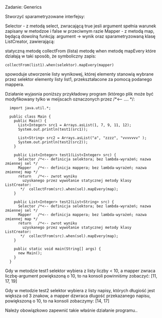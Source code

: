 Zadanie: Generics

Stworzyć sparametryzowane interfejsy:


Selector - z metodą select, zwracającą true jesli argument spełnia warunek zapisany w metodzoe i false w przeciwnym razie
Mapper - z metodą map, będącą dowolną funkcją: argument -> wynik
oraz  sparametryzowaną klasę ListCreator, zawierającą:


statyczną metodę collectFrom (lista)
metodę when
metodę mapEvery
które działają w taki sposób, że symboliczny zapis:

    collectFrom(list1).when(selektor).mapEvery(mapper)

spowoduje utworzenie listy wynikowej, której elementy stanowią wybrane przez selektor elementy listy list1, przekształacone za pomocą podanego mappera.

Działanie wyjasnia poniższy przykładowy program (którego plik może być modyfikowany tylko w meijscach oznaczonych przez /*<--    ....  */:



      import java.util.*;
  
      public class Main {
        public Main() {
          List<Integer> src1 = Arrays.asList(1, 7, 9, 11, 12);
          System.out.println(test1(src1));

          List<String> src2 = Arrays.asList("a", "zzzz", "vvvvvvv" );
          System.out.println(test2(src2));
        }
  
        public List<Integer> test1(List<Integer> src) {
          Selector /*<-- definicja selektora; bez lambda-wyrażeń; nazwa zmiennej sel */
          Mapper   /*<-- definicja mappera; bez lambda-wyrażeń; nazwa zmiennej map */
          return   /*<-- zwrot wyniku
            uzyskanego przez wywołanie statycznej metody klasy ListCreator:
           */  collectFrom(src).when(sel).mapEvery(map);
        }
  
        public List<Integer> test2(List<String> src) {
          Selector /*<-- definicja selektora; bez lambda-wyrażeń; nazwa zmiennej sel */
          Mapper   /*<-- definicja mappera; bez lambda-wyrażeń; nazwa zmiennej map */
          return   /*<-- zwrot wyniku
            uzyskanego przez wywołanie statycznej metody klasy ListCreator:
           */  collectFrom(src).when(sel).mapEvery(map);
        }
  
        public static void main(String[] args) {
          new Main();
        }
      }
Gdy w metodzie test1 selektor wybiera z listy liczby < 10, a mapper zwraca liczbę-argument powiększoną o 10, to na konsoli powinniśmy zobaczyć:
[11, 17, 19]

Gdy w metodzie test2  selektor wybiera z listy napisy, których długiość jest  większa od 3 znakow, a mapper dzwraca dlugość przekazanego napisu, powiększoną o 10, to na konsoli zobaczymy:
[14, 17]

Należy obowiązkowo zapewnić takie właśnie działanie programu..
